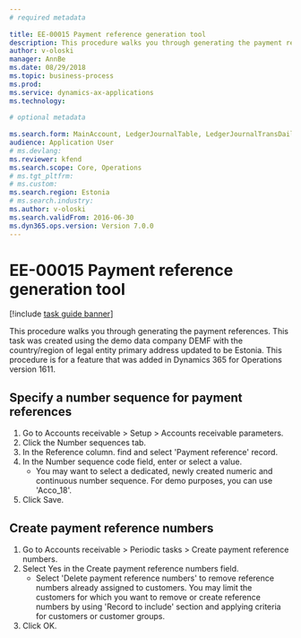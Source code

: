 ```yaml
--- 
# required metadata 
 
title: EE-00015 Payment reference generation tool
description: This procedure walks you through generating the payment references. 
author: v-oloski
manager: AnnBe 
ms.date: 08/29/2018
ms.topic: business-process 
ms.prod:  
ms.service: dynamics-ax-applications 
ms.technology:  
 
# optional metadata 
 
ms.search.form: MainAccount, LedgerJournalTable, LedgerJournalTransDaily   
audience: Application User 
# ms.devlang:  
ms.reviewer: kfend
ms.search.scope: Core, Operations 
# ms.tgt_pltfrm:  
# ms.custom:  
ms.search.region: Estonia
# ms.search.industry: 
ms.author: v-oloski
ms.search.validFrom: 2016-06-30 
ms.dyn365.ops.version: Version 7.0.0 
---
```

# EE-00015 Payment reference generation tool

[!include [task guide banner](../../includes/task-guide-banner.md)]

This procedure walks you through generating the payment references. This task was created using the demo data company DEMF with the country/region of legal entity primary address updated to be Estonia. This procedure is for a feature that was added in Dynamics 365 for Operations version 1611.


## Specify a number sequence for payment references
1. Go to Accounts receivable > Setup > Accounts receivable parameters.
2. Click the Number sequences tab.
3. In the Reference column. find and select 'Payment reference' record.
4. In the Number sequence code field, enter or select a value.
    * You may want to select a dedicated, newly created numeric and continuous number sequence. For demo purposes, you can use  'Acco_18'.  
5. Click Save.

## Create payment reference numbers
1. Go to Accounts receivable > Periodic tasks > Create payment reference numbers.
2. Select Yes in the Create payment reference numbers field.
    * Select 'Delete payment reference numbers' to remove reference numbers already assigned to customers. You may limit the customers for which you want to remove or create reference numbers by using 'Record to include' section and applying criteria for customers or customer groups.  
3. Click OK.

